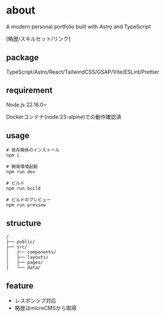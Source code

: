 # about

A modern personal portfolio built with Astro and TypeScript

[略歴/スキルセット/リンク]

## package

TypeScript/Astro/React/TailwindCSS/GSAP/Vite/ESLint/Prettier

## requirement

Node.js 22.16.0~

Dockerコンテナ(node:23-alpine)での動作確認済

## usage

```shell
# 依存関係のインストール
npm i

# 開発環境起動
npm run dev

# ビルド
npm run build

# ビルドのプレビュー
npm run preview
```

## structure

```text
/
├── public/
├── src/
│   ├── components/
│   ├── layouts/
│   ├── pages/
│   └── data/
```

## feature

- レスポンシブ対応
- 略歴はmicroCMSから取得
